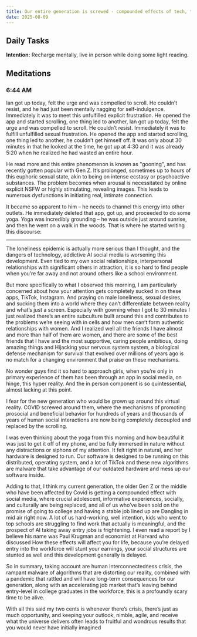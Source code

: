 ```yaml
---
title: Our entire generation is screwed - compounded effects of tech, the economy and our relationships
date: 2025-08-09
---
```

## Daily Tasks

**Intention:** Recharge mentally, live in person while doing some light reading. 

## Meditations

### 6:44 AM
Ian got up today, felt the urge and was compelled to scroll. He couldn’t resist, and he had just been mentally nagging for self-indulgence. Immediately it was to meet this unfulfilled explicit frustration. He opened the app and started scrolling, one thing led to another, Ian got up today, felt the urge and was compelled to scroll. He couldn’t resist. Immediately it was to fulfill unfulfilled sexual frustration. He opened the app and started scrolling, one thing led to another, he couldn’t get himself off. It was only about 30 minutes in that he looked at the time, he got up at 4:30 and it was already 5:20 when he realized he had wasted an entire hour.

He read more and this entire phenomenon is known as "gooning", and has recently gotten popular with Gen Z. It’s prolonged, sometimes up to hours of this euphoric sexual state, akin to being on intense ecstasy or psychoactive substances. The problem becomes when arousal is necessitated by online explicit NSFW or highly stimulating, revealing images. This leads to numerous dysfunctions in initiating real, intimate connection.

It became so apparent to him – he needs to channel this energy into other outlets. He immediately deleted that app, got up, and proceeded to do some yoga. Yoga was incredibly grounding – he was outside just around sunrise, and then he went on a walk in the woods. That is where he started writing this discourse:

***

The loneliness epidemic is actually more serious than I thought, and the dangers of technology, addictive AI social media is worsening this development. Even tied to my own social relationships, interpersonal relationships with significant others in attraction, it is so hard to find people when you’re far away and not around others like a school environment.

But more specifically to what I observed this morning, I am particularly concerned about how your attention gets completely sucked in on these apps, TikTok, Instagram. And praying on male loneliness, sexual desires, and sucking them into a world where they can’t differentiate between reality and what’s just a screen. Especially with gowning when I got to 30 minutes I just realized there’s an entire subculture built around this and contributes to the problems we’re seeing with in cells and how men can’t form authentic relationships with women. And I realized well all the friends I have almost and more than half of them are women, and there are some of the best friends that I have and the most supportive, caring people ambitious, doing amazing things and Hijacking your nervous system system, a biological defense mechanism for survival that evolved over millions of years ago is no match for a changing environment that praise on these mechanisms. 

No wonder guys find it so hard to approach girls, when you’re only in primary experience of them has been through an app in social media, on hinge, this hyper reality. And the in person component is so quintessential, almost lacking at this point.

I fear for the new generation who would be grown up around this virtual reality. COVID screwed around them, where the mechanisms of promoting prosocial and beneficial behavior for hundreds of years and thousands of years of human social interactions are now being completely decoupled and replaced by the scrolling.

I was even thinking about the yoga from this morning and how beautiful it was just to get it off of my phone, and be fully immersed in nature without any distractions or siphons of my attention. It felt right in natural, and her hardware is designed to run. Our software is designed to be running on this distributed, operating system, and a lot of TikTok and these new algorithms are malware that take advantage of our outdated hardware and mess up our software inside.

Adding to that, I think my current generation, the older Gen Z or the middle who have been affected by Covid is getting a compounded effect with social media, where crucial adolescent, informative experiences, socially, and culturally are being replaced, and all of us who’ve been sold on the promise of going to college and having a stable job lined up are Dangling in mid air right now. A lot of us hard-working, well intention, kids who went to top schools are struggling to find work that actually is meaningful, and the prospect of AI taking away entry jobs is frightening. I even read a report by I believe his name was Paul Krugman and economist at Harvard who discussed How these effects will affect you for life, because you’re delayed entry into the workforce will stunt your earnings, your social structures are stunted as well and this development generally is delayed.

So in summary, taking account are human interconnectedness crisis, the rampant malware of algorithms that are distorting our reality, combined with a pandemic that rattled and will have long-term consequences for our generation, along with an accelerating job market that’s leaving behind entry-level in college graduates in the workforce, this is a profoundly scary time to be alive.

With all this said my two cents is whenever there’s crisis, there’s just as much opportunity, and keeping your outlook, nimble, agile, and receive what the universe delivers often leads to fruitful and wondrous results that you would never have initially imagined